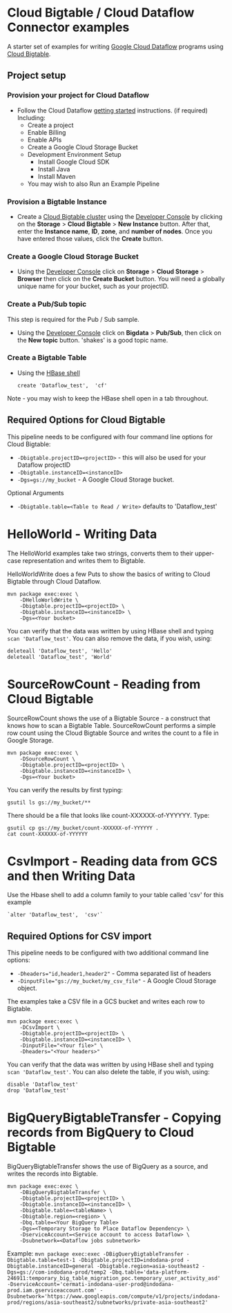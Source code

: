 # Cloud Bigtable / Cloud Dataflow Connector examples

A starter set of examples for writing [Google Cloud Dataflow](https://cloud.google.com/dataflow/) programs using [Cloud Bigtable](https://cloud.google.com/bigtable/).

## Project setup

### Provision your project for Cloud Dataflow

* Follow the Cloud Dataflow [getting started](https://cloud.google.com/dataflow/getting-started) instructions. (if required) Including:
  * Create a project
  * Enable Billing
  * Enable APIs
  * Create a Google Cloud Storage Bucket
  * Development Environment Setup
      * Install Google Cloud SDK
      * Install Java
      * Install Maven
  * You may wish to also Run an Example Pipeline

### Provision a Bigtable Instance

* Create a [Cloud Bigtable cluster](https://cloud.google.com/bigtable/docs/creating-cluster) using the [Developer Console](https://cloud.google.com/console) by clicking on the **Storage** > **Cloud Bigtable** > **New Instance** button.  After that, enter the **Instance name**, **ID**, **zone**, and **number of nodes**. Once you have entered those values, click the **Create** button.

### Create a Google Cloud Storage Bucket

* Using the [Developer Console](https://cloud.google.com/console) click on **Storage** > **Cloud Storage** > **Browser** then click on the **Create Bucket** button.  You will need a globally unique name for your bucket, such as your projectID.

### Create a Pub/Sub topic

This step is required for the Pub / Sub sample.

* Using the [Developer Console](https://cloud.google.com/console) click on **Bigdata** > **Pub/Sub**, then click on the **New topic** button.  'shakes' is a good topic name.

### Create a Bigtable Table

* Using the [HBase shell](https://cloud.google.com/bigtable/docs/hbase-shell-quickstart)

    `create 'Dataflow_test',  'cf'`

Note - you may wish to keep the HBase shell open in a tab throughout.

## Required Options for Cloud Bigtable

This pipeline needs to be configured with four command line options for Cloud Bigtable:

 * `-Dbigtable.projectID=<projectID>` - this will also be used for your Dataflow projectID
 * `-Dbigtable.instanceID=<instanceID>`
 * `-Dgs=gs://my_bucket` - A Google Cloud Storage bucket.

Optional Arguments

 * `-Dbigtable.table=<Table to Read / Write>` defaults to 'Dataflow_test'

# HelloWorld - Writing Data

The HelloWorld examples take two strings, converts them to their upper-case representation and writes them to Bigtable.

HelloWorldWrite does a few Puts to show the basics of writing to Cloud Bigtable through Cloud Dataflow.

    mvn package exec:exec \
        -DHelloWorldWrite \
        -Dbigtable.projectID=<projectID> \
        -Dbigtable.instanceID=<instanceID> \
        -Dgs=<Your bucket>

You can verify that the data was written by using HBase shell and typing `scan 'Dataflow_test'`. You can also remove the data, if you wish, using:

    deleteall 'Dataflow_test', 'Hello'
    deleteall 'Dataflow_test', 'World'

# SourceRowCount - Reading from Cloud Bigtable

SourceRowCount shows the use of a Bigtable Source - a construct that knows how to scan a Bigtable Table.  SourceRowCount performs a simple row count using the Cloud Bigtable Source and writes the count to a file in Google Storage.

    mvn package exec:exec \
        -DSourceRowCount \
        -Dbigtable.projectID=<projectID> \
        -Dbigtable.instanceID=<instanceID> \
        -Dgs=<Your bucket>

You can verify the results by first typing:

    gsutil ls gs://my_bucket/**

There should be a file that looks like count-XXXXXX-of-YYYYYY.  Type:

    gsutil cp gs://my_bucket/count-XXXXXX-of-YYYYYY .
    cat count-XXXXXX-of-YYYYYY

# CsvImport - Reading data from GCS and then Writing Data
Use the Hbase shell to add a column family to your table called 'csv' for this example

    `alter 'Dataflow_test',  'csv'`
    
## Required Options for CSV import

This pipeline needs to be configured with two additional command line options:

 * `-Dheaders="id,header1,header2"` - Comma separated list of headers 
 * `-DinputFile="gs://my_bucket/my_csv_file"` - A Google Cloud Storage object.

The examples take a CSV file in a GCS bucket and writes each row to Bigtable.

    mvn package exec:exec \
        -DCsvImport \
        -Dbigtable.projectID=<projectID> \
        -Dbigtable.instanceID=<instanceID> \
        -DinputFile="<Your file>" \
        -Dheaders="<Your headers>"
    
You can verify that the data was written by using HBase shell and typing `scan 'Dataflow_test'`. You can also delete the table, if you wish, using:

    disable 'Dataflow_test'
    drop 'Dataflow_test'

# BigQueryBigtableTransfer - Copying records from BigQuery to Cloud Bigtable

BigQueryBigtableTransfer shows the use of BigQuery as a source, and writes the records into Bigtable.

    mvn package exec:exec \
        -DBigQueryBigtableTransfer \
        -Dbigtable.projectID=<projectID> \
        -Dbigtable.instanceID=<instanceID> \
        -Dbigtable.table=<tableName> \
        -Dbigtable.region=<region> \
        -Dbq.table=<Your BigQuery Table>
        -Dgs=<Temporary Storage to Place Dataflow Dependency> \
        -DserviceAccount=<Service account to access Dataflow> \
        -Dsubnetwork=<Dataflow jobs subnetwork>

Example:
`mvn package exec:exec -DBigQueryBigtableTransfer -Dbigtable.table=test-1 -Dbigtable.projectID=indodana-prod -Dbigtable.instanceID=general -Dbigtable.region=asia-southeast2 -Dgs=gs://com-indodana-prod/temp2 -Dbq.table='data-platform-246911:temporary_big_table_migration_poc.temporary_user_activity_asd' -DserviceAccount='cermati-indodana-user-prod@indodana-prod.iam.gserviceaccount.com' -Dsubnetwork='https://www.googleapis.com/compute/v1/projects/indodana-prod/regions/asia-southeast2/subnetworks/private-asia-southeast2'`

<!--
# PubsubWordCount - Reading from Cloud Pubsub and writing to Cloud Bigtable

The PubsubWordCount example reads from Cloud Pubsub and writes to Cloud Bigtable. It starts two jobs: one publishes messages to Cloud Pubsub, and the other one pulls messages, performs a word count for each message, and writes word count result to Cloud Bigtable.

Type the following to run:

    mvn package exec:exec -DPubsubWordCount -Dbigtable.projectID=<projectID> -Dbigtable.instanceID=<instanceID> -Dgs=gs://my_bucket -DpubsubTopic=projects/ProjectID/topics/shakes

This is a streaming sample, which means it doesn't end.  When data has been processed, typically, a few minutes after Maven has completed, you can view the results by using HBase Shell:

    scan 'Dataflow_test'

You can verify that the job is still running:

    gcloud  dataflow jobs list

And once you have seen the data, you can cancel the job:

    gcloud  dataflow jobs cancel <ID>

ID is from the dataflow jobs list command earlier.

**Not canceling this job could lead to  substantial costs.**
 -->
